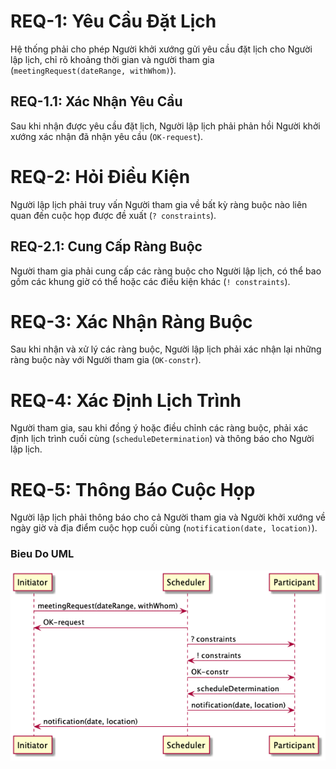 <!-- # REQ-1: Yêu Cầu Đặt Lịch-->
<treqs-element id="c9a45c6e085a11efb56c32bd8644677e" type="requirement">

# REQ-1: Yêu Cầu Đặt Lịch

Hệ thống phải cho phép Người khởi xướng gửi yêu cầu đặt lịch cho Người lập lịch, chỉ rõ khoảng thời gian và người tham gia (`meetingRequest(dateRange, withWhom)`).
</treqs-element>

<!-- 1.1  ## REQ-1.1: Xác Nhận Yêu Cầu -->
<treqs-element id="adc02ab4086411ef8c3432bd8644677e" type="requirement">

## REQ-1.1: Xác Nhận Yêu Cầu

Sau khi nhận được yêu cầu đặt lịch, Người lập lịch phải phản hồi Người khởi xướng xác nhận đã nhận yêu cầu (`OK-request`).
<treqs-link type="parent" target="c9a45c6e085a11efb56c32bd8644677e" />
</treqs-element>

<!-- # REQ-2: Hỏi Điều Kiện -->
<treqs-element id="f81e9b0e086411efbe2a32bd8644677e" type="requirement">

# REQ-2: Hỏi Điều Kiện

Người lập lịch phải truy vấn Người tham gia về bất kỳ ràng buộc nào liên quan đến cuộc họp được đề xuất (`? constraints`).
</treqs-element>

<!-- ## REQ-2.1: Cung Cấp Ràng Buộc -->
<treqs-element id="522e2924086611ef95ed32bd8644677e" type="requirement">

## REQ-2.1: Cung Cấp Ràng Buộc

Người tham gia phải cung cấp các ràng buộc cho Người lập lịch, có thể bao gồm các khung giờ có thể hoặc các điều kiện khác (`! constraints`).
<treqs-link type="parent" target="f81e9b0e086411efbe2a32bd8644677e" />
</treqs-element>

<!-- # REQ-3: Xác Nhận Ràng Buộc -->
<treqs-element id="57770870086511efb70632bd8644677e" type="requirement">

# REQ-3: Xác Nhận Ràng Buộc

Sau khi nhận và xử lý các ràng buộc, Người lập lịch phải xác nhận lại những ràng buộc này với Người tham gia (`OK-constr`).
</treqs-element>

<!-- # REQ-4: Xác Định Lịch Trình -->
<treqs-element id="5c3f188e086511efaedb32bd8644677e" type="requirement">

# REQ-4: Xác Định Lịch Trình

Người tham gia, sau khi đồng ý hoặc điều chỉnh các ràng buộc, phải xác định lịch trình cuối cùng (`scheduleDetermination`) và thông báo cho Người lập lịch.
</treqs-element>

<!-- # REQ-5: Thông Báo Cuộc Họp -->
<treqs-element id="5f85e73e086511efb56432bd8644677e" type="requirement">

# REQ-5: Thông Báo Cuộc Họp

Người lập lịch phải thông báo cho cả Người tham gia và Người khởi xướng về ngày giờ và địa điểm cuộc họp cuối cùng (`notification(date, location)`).
</treqs-element>

<treqs-element id="8dd284e4513c11ed97c08adebfb72d7e22222" type="information">

### Bieu Do UML

<!--
![invite_meeting](invite_meeting.png)
-->

![treqs create details](invite_meeting.png)
</treqs-element>
